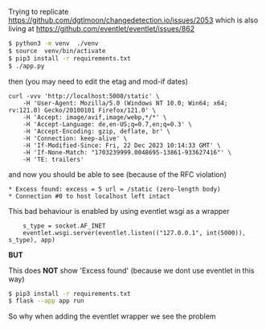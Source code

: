 Trying to replicate https://github.com/dgtlmoon/changedetection.io/issues/2053 which is also living at https://github.com/eventlet/eventlet/issues/862


```bash
$ python3 -m venv  ./venv
$ source  venv/bin/activate
$ pip3 install -r requirements.txt
$ ./app.py
```


then (you may need to edit the etag and mod-if dates)

```
curl -vvv 'http://localhost:5000/static' \
    -H 'User-Agent: Mozilla/5.0 (Windows NT 10.0; Win64; x64; rv:121.0) Gecko/20100101 Firefox/121.0' \
    -H 'Accept: image/avif,image/webp,*/*' \
    -H 'Accept-Language: de,en-US;q=0.7,en;q=0.3' \
    -H 'Accept-Encoding: gzip, deflate, br' \
    -H 'Connection: keep-alive' \
    -H 'If-Modified-Since: Fri, 22 Dec 2023 10:14:33 GMT' \
    -H 'If-None-Match: "1703239999.0048695-13861-933627416"' \
    -H 'TE: trailers'
```

and now you should be able to see (because of the RFC violation)

```
* Excess found: excess = 5 url = /static (zero-length body)
* Connection #0 to host localhost left intact
```

This bad behaviour is enabled by using eventlet wsgi as a wrapper

```
    s_type = socket.AF_INET
    eventlet.wsgi.server(eventlet.listen(("127.0.0.1", int(5000)), s_type), app)
````

**BUT**

This does **NOT** show 'Excess found' (because we dont use eventlet in this way)

```bash
$ pip3 install -r requirements.txt
$ flask --app app run
```

So why when adding the eventlet wrapper we see the problem
